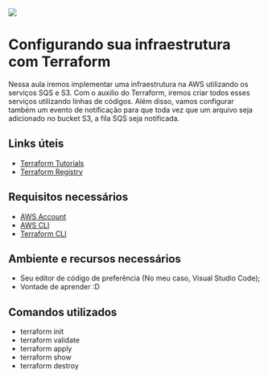 <img src="https://storage.googleapis.com/golden-wind/experts-club/capa-github.svg" />

# Configurando sua infraestrutura com Terraform

Nessa aula iremos implementar uma infraestrutura na AWS utilizando os serviços SQS e S3. Com o auxilio do Terraform, iremos criar todos esses serviços utilizando linhas de códigos. Além disso, vamos configurar também um evento de notificação para que toda vez que um arquivo seja adicionado no bucket S3, a fila SQS seja notificada.

## Links úteis

- [Terraform Tutorials](https://learn.hashicorp.com/terraform?utm_source=terraform_io&utm_content=terraform_io_hero)
- [Terraform Registry](https://registry.terraform.io/)

## Requisitos necessários

- [AWS Account](https://aws.amazon.com/free/)
- [AWS CLI](https://docs.aws.amazon.com/cli/latest/userguide/cli-chap-getting-started.html)
- [Terraform CLI](https://learn.hashicorp.com/tutorials/terraform/install-cli?in=terraform/aws-get-started)

## Ambiente e recursos necessários

- Seu editor de código de preferência (No meu caso, Visual Studio Code);
- Vontade de aprender :D

## Comandos utilizados
- terraform init
- terraform validate
- terraform apply
- terraform show
- terraform destroy